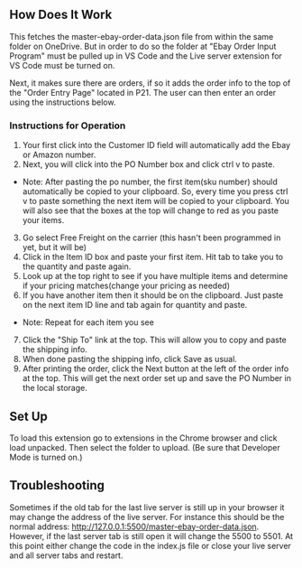 ## How Does It Work

This fetches the master-ebay-order-data.json file from within the same folder on OneDrive. But in order to do so the folder at "Ebay Order Input Program" must be pulled up in VS Code and the Live server extension for VS Code must be turned on. 

Next, it makes sure there are orders, if so it adds the order info to the top of the "Order Entry Page" located in P21. The user can then enter an order using the instructions below.

### Instructions for Operation

1. Your first click into the Customer ID field will automatically add the Ebay or Amazon number. 
2. Next, you will click into the PO Number box and click ctrl v to paste. 
- Note: After pasting the po number, the first item(sku number) should automatically be copied to your clipboard. So, every time you press ctrl v to paste something the next item will be copied to your clipboard. You will also see that the boxes at the top will change to red as you paste your items. 
3. Go select Free Freight on the carrier (this hasn't been programmed in yet, but it will be)
4. Click in the Item ID box and paste your first item. Hit tab to take you to the quantity and paste again.
5. Look up at the top right to see if you have multiple items and determine if your pricing matches(change your pricing as needed)
6. If you have another item then it should be on the clipboard. Just paste on the next item ID line and tab again for quantity and paste. 
- Note: Repeat for each item you see
7. Click the "Ship To" link at the top. This will allow you to copy and paste the shipping info. 
8. When done pasting the shipping info, click Save as usual.  
9. After printing the order, click the Next button at the left of the order info at the top. This will get the next order set up and save the PO Number in the local storage. 

## Set Up

To load this extension go to extensions in the Chrome browser and click load unpacked. Then select the folder to upload. (Be sure that Developer Mode is turned on.)


## Troubleshooting

Sometimes if the old tab for the last live server is still up in your browser it may change the address of the live server. For instance this should be the normal address: http://127.0.0.1:5500/master-ebay-order-data.json. However, if the last server tab is still open it will change the 5500 to 5501. At this point either change the code in the index.js file or close your live server and all server tabs and restart.